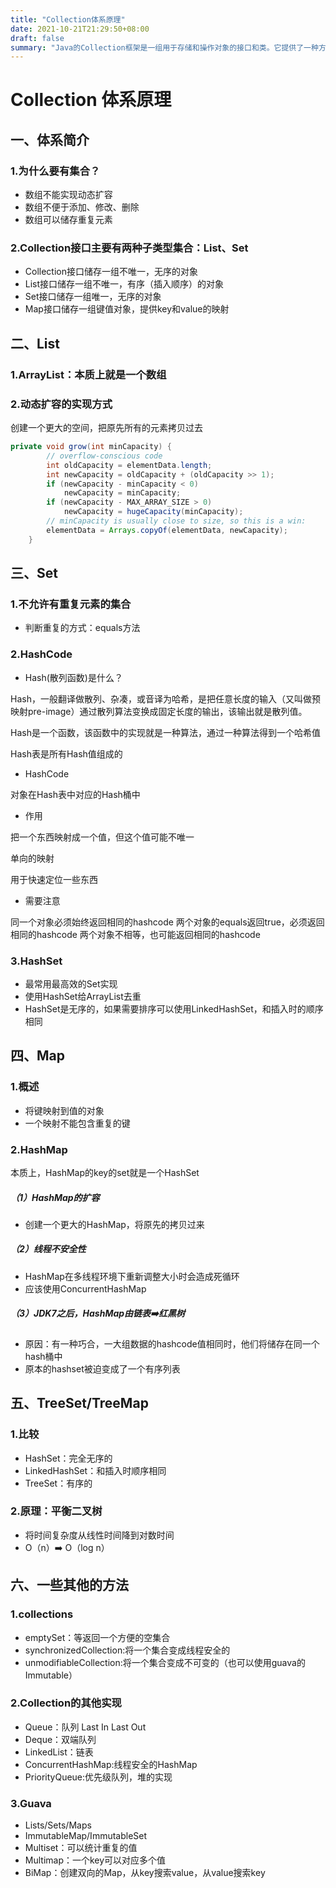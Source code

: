 ```yaml
---
title: "Collection体系原理"
date: 2021-10-21T21:29:50+08:00
draft: false
summary: "Java的Collection框架是一组用于存储和操作对象的接口和类。它提供了一种方便的方式来管理和操作数据集合。本文将详细介绍Java中的Collection框架，包括List、Set、Map等常见接口和实现类，并提供一些示例代码"
---
```


# Collection 体系原理

## 一、体系简介

### 1.为什么要有集合？
  - 数组不能实现动态扩容
  - 数组不便于添加、修改、删除
  - 数组可以储存重复元素


### 2.Collection接口主要有两种子类型集合：List、Set
  - Collection接口储存一组不唯一，无序的对象
  - List接口储存一组不唯一，有序（插入顺序）的对象
  - Set接口储存一组唯一，无序的对象
  - Map接口储存一组键值对象，提供key和value的映射

## 二、List

### 1.ArrayList：本质上就是一个数组

### 2.动态扩容的实现方式

创建一个更大的空间，把原先所有的元素拷贝过去

```Java
private void grow(int minCapacity) {
        // overflow-conscious code
        int oldCapacity = elementData.length;
        int newCapacity = oldCapacity + (oldCapacity >> 1);
        if (newCapacity - minCapacity < 0)
            newCapacity = minCapacity;
        if (newCapacity - MAX_ARRAY_SIZE > 0)
            newCapacity = hugeCapacity(minCapacity);
        // minCapacity is usually close to size, so this is a win:
        elementData = Arrays.copyOf(elementData, newCapacity);
    }
```

## 三、Set

### 1.不允许有重复元素的集合

- 判断重复的方式：equals方法

### 2.HashCode
- Hash(散列函数)是什么？

Hash，一般翻译做散列、杂凑，或音译为哈希，是把任意长度的输入（又叫做预映射pre-image）通过散列算法变换成固定长度的输出，该输出就是散列值。

Hash是一个函数，该函数中的实现就是一种算法，通过一种算法得到一个哈希值

Hash表是所有Hash值组成的

- HashCode

对象在Hash表中对应的Hash桶中

- 作用

把一个东西映射成一个值，但这个值可能不唯一

单向的映射

用于快速定位一些东西

- 需要注意

同一个对象必须始终返回相同的hashcode
两个对象的equals返回true，必须返回相同的hashcode
两个对象不相等，也可能返回相同的hashcode

### 3.HashSet

- 最常用最高效的Set实现
- 使用HashSet给ArrayList去重
- HashSet是无序的，如果需要排序可以使用LinkedHashSet，和插入时的顺序相同

## 四、Map

### 1.概述

- 将键映射到值的对象
- 一个映射不能包含重复的键

### 2.HashMap
本质上，HashMap的key的set就是一个HashSet

##### （1）HashMap的扩容
- 创建一个更大的HashMap，将原先的拷贝过来

##### （2）线程不安全性
- HashMap在多线程环境下重新调整大小时会造成死循环
- 应该使用ConcurrentHashMap

##### （3）JDK7之后，HashMap由链表➡️红黑树
- 原因：有一种巧合，一大组数据的hashcode值相同时，他们将储存在同一个hash桶中
- 原本的hashset被迫变成了一个有序列表

## 五、TreeSet/TreeMap

### 1.比较
- HashSet：完全无序的
- LinkedHashSet：和插入时顺序相同
- TreeSet：有序的

### 2.原理：平衡二叉树
- 将时间复杂度从线性时间降到对数时间
- O（n）➡️ O（log n）

## 六、一些其他的方法

### 1.collections
- emptySet：等返回一个方便的空集合
- synchronizedCollection:将一个集合变成线程安全的
- unmodifiableCollection:将一个集合变成不可变的（也可以使用guava的Immutable）

### 2.Collection的其他实现
- Queue：队列 Last In Last Out
- Deque：双端队列
- LinkedList：链表
- ConcurrentHashMap:线程安全的HashMap
- PriorityQueue:优先级队列，堆的实现

### 3.Guava

- Lists/Sets/Maps
- ImmutableMap/ImmutableSet
- Multiset：可以统计重复的值
- Multimap：一个key可以对应多个值
- BiMap：创建双向的Map，从key搜索value，从value搜索key